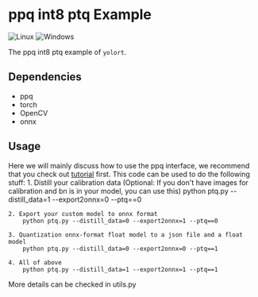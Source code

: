 # ppq int8 ptq Example
![Linux](https://img.shields.io/badge/Linux-FCC624?style=for-the-badge&logo=linux&logoColor=black) ![Windows](https://img.shields.io/badge/Windows-0078D6?style=for-the-badge&logo=windows&logoColor=white)

The ppq int8 ptq example of `yolort`.

## Dependencies

- ppq
- torch
- OpenCV
- onnx

## Usage

Here we will mainly discuss how to use the ppq interface, we recommend that you check out  [tutorial](https://github.com/openppl-public/ppq/tree/master/ppq/samples) first.
This code can be used to do the following stuff:
    1. Distill your calibration data (Optional: If you don't have images for calibration and bn is in your model, you can use this)
        python ptq.py --distill_data=1 --export2onnx=0 --ptq==0
       
    2. Export your custom model to onnx format
        python ptq.py --distill_data=0 --export2onnx=1 --ptq==0

    3. Quantization onnx-format float model to a json file and a float model
        python ptq.py --distill_data=0 --export2onnx=0 --ptq==1

    4. All of above
        python ptq.py --distill_data=1 --export2onnx=1 --ptq==1
More details can be checked in utils.py


